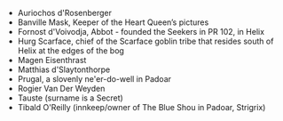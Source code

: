 - Auriochos d'Rosenberger
- Banville Mask, Keeper of the Heart Queen’s pictures
- Fornost d'Voivodja, Abbot - founded the Seekers in PR 102, in Helix
- Hurg Scarface, chief of the Scarface goblin tribe that resides south of Helix at the edges of the bog
- Magen Eisenthrast
- Matthias d'Slaytonthorpe
- Prugal, a slovenly ne'er-do-well in Padoar
- Rogier Van Der Weyden
- Tauste (surname is a Secret)
- Tibald O'Reilly (innkeep/owner of The Blue Shou in Padoar, Strigrix)